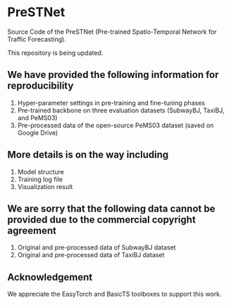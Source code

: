 # PreSTNet
Source Code of the PreSTNet (Pre-trained Spatio-Temporal Network for Traffic Forecasting).

This repository is being updated. 

## We have provided the following information for reproducibility
1. Hyper-parameter settings in pre-training and fine-tuning phases
2. Pre-trained backbone on three evaluation datasets (SubwayBJ, TaxiBJ, and PeMS03)
3. Pre-processed data of the open-source PeMS03 dataset (saved on Google Drive)

## More details is on the way including
1. Model structure
2. Training log file
3. Visualization result

## We are sorry that the following data cannot be provided due to the commercial copyright agreement
1. Original and pre-processed data of SubwayBJ dataset
2. Original and pre-processed data of TaxiBJ dataset

## Acknowledgement
We appreciate the EasyTorch and BasicTS toolboxes to support this work.
